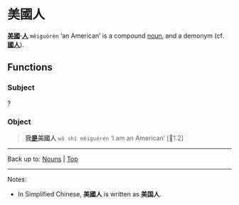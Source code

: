 # 美國人

**[美國](美國.md)·[人](人.md)** `měiguórén` ‘an American’ is a compound [noun](index.md), and a demonym (cf. **[國人](國人.md)**). 

## Functions

### Subject

?

### Object

> **我[是](../verbs/是.md)美國人** `wǒ shì měiguórén` ‘I am an American’ \[🦉1.2\]

----

Back up to: [Nouns](index.md) | [Top](../index.md)

----

Notes:
- In Simplified Chinese, **美國人** is written as **美国人**.
